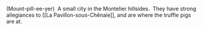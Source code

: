 (Mount-pill-ee-yer)  A small city in the Montelier hillsides.  They have strong allegiances to [[La Pavillon-sous-Chênaie]], and are where the truffle pigs are at.